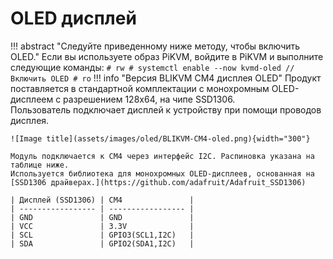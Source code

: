 # OLED дисплей 
!!! abstract "Следуйте приведенному ниже методу, чтобы включить OLED."
    Если вы используете образ PiKVM, войдите в PiKVM и выполните следующие команды:
    ```
    # rw
    # systemctl enable --now kvmd-oled // Включить OLED
    # ro
    ```
!!! info "Версия BLIKVM CM4 дисплея OLED"
    Продукт поставляется в стандартной комплектации с монохромным OLED-дисплеем с разрешением 128x64, на чипе SSD1306.  
    Пользователь подключает дисплей к устройству при помощи проводов дисплея.

    ![Image title](assets/images/oled/BLIKVM-CM4-oled.png){width="300"}

    Модуль подключается к CM4 через интерфейс I2C. Распиновка указана на таблице ниже. 
    Используется библиотека для монохромных OLED-дисплеев, основанная на [SSD1306 драйверах.](https://github.com/adafruit/Adafruit_SSD1306)

    | Дисплей (SSD1306) | CM4               |
    | ----------------- | ----------------- |
    | GND               | GND               |
    | VCC               | 3.3V              |
    | SCL               | GPIO3(SCL1,I2C)   |
    | SDA               | GPIO2(SDA1,I2C)   |
